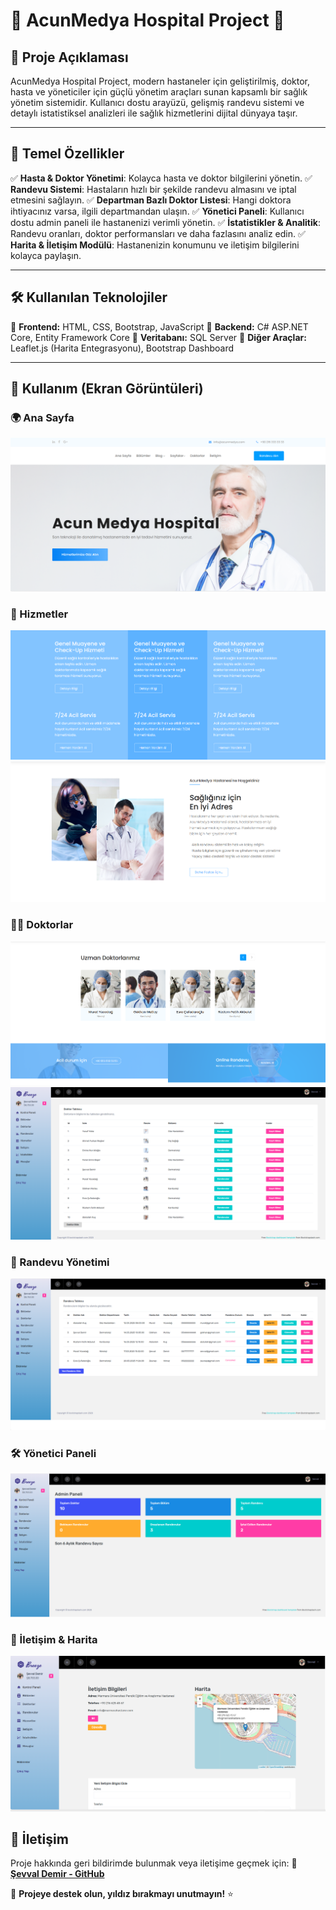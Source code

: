 # 🌟 AcunMedya Hospital Project 🏥

## 📌 Proje Açıklaması
AcunMedya Hospital Project, modern hastaneler için geliştirilmiş, doktor, hasta ve yöneticiler için güçlü yönetim araçları sunan kapsamlı bir sağlık yönetim sistemidir. Kullanıcı dostu arayüzü, gelişmiş randevu sistemi ve detaylı istatistiksel analizleri ile sağlık hizmetlerini dijital dünyaya taşır.

---

## 🚀 Temel Özellikler
✅ **Hasta & Doktor Yönetimi**: Kolayca hasta ve doktor bilgilerini yönetin.
✅ **Randevu Sistemi**: Hastaların hızlı bir şekilde randevu almasını ve iptal etmesini sağlayın.
✅ **Departman Bazlı Doktor Listesi**: Hangi doktora ihtiyacınız varsa, ilgili departmandan ulaşın.
✅ **Yönetici Paneli**: Kullanıcı dostu admin paneli ile hastanenizi verimli yönetin.
✅ **İstatistikler & Analitik**: Randevu oranları, doktor performansları ve daha fazlasını analiz edin.
✅ **Harita & İletişim Modülü**: Hastanenizin konumunu ve iletişim bilgilerini kolayca paylaşın.

---

## 🛠️ Kullanılan Teknolojiler
🔹 **Frontend:** HTML, CSS, Bootstrap, JavaScript
🔹 **Backend:** C# ASP.NET Core, Entity Framework Core
🔹 **Veritabanı:** SQL Server
🔹 **Diğer Araçlar:** Leaflet.js (Harita Entegrasyonu), Bootstrap Dashboard

---

## 🎨 Kullanım (Ekran Görüntüleri)
### 🌍 Ana Sayfa
![Ana Sayfa](https://github.com/Sevval-Demir/AcunMedyaHospitalProject/blob/main/Screenshot%202025-03-12%20050153.png)

### 🏥 Hizmetler
![Hizmetler](https://github.com/Sevval-Demir/AcunMedyaHospitalProject/blob/main/Screenshot%202025-03-12%20050200.png)![Hizmetler](https://github.com/Sevval-Demir/AcunMedyaHospitalProject/blob/main/Screenshot%202025-03-12%20050208.png)

### 👨‍⚕️ Doktorlar
![Doktorlar](https://github.com/Sevval-Demir/AcunMedyaHospitalProject/blob/main/Screenshot%202025-03-12%20050309.png)![Doktorlar](https://github.com/Sevval-Demir/AcunMedyaHospitalProject/blob/main/Screenshot%202025-03-12%20051518.png)

### 📅 Randevu Yönetimi
![Randevu Yönetimi](https://github.com/Sevval-Demir/AcunMedyaHospitalProject/blob/main/Screenshot%202025-03-12%20050348.png)

### 🛠️ Yönetici Paneli
![Admin Panel](https://github.com/Sevval-Demir/AcunMedyaHospitalProject/blob/main/Screenshot%202025-03-12%20050620.png)

### 📍 İletişim & Harita
![İletişim](https://github.com/Sevval-Demir/AcunMedyaHospitalProject/blob/main/Screenshot%202025-03-12%20051559.png)



## 📧 İletişim
Proje hakkında geri bildirimde bulunmak veya iletişime geçmek için:
🔗 **[Şevval Demir - GitHub](https://github.com/Sevval-Demir)**

🚀 **Projeye destek olun, yıldız bırakmayı unutmayın!** ⭐
